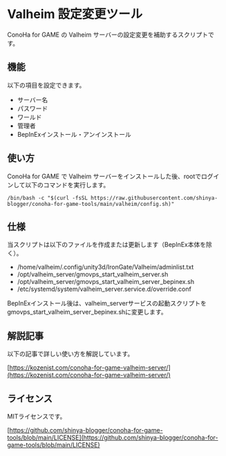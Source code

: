 # Valheim 設定変更ツール

ConoHa for GAME の Valheim サーバーの設定変更を補助するスクリプトです。

## 機能
以下の項目を設定できます。

- サーバー名
- パスワード
- ワールド
- 管理者
- BepInExインストール・アンインストール


## 使い方
ConoHa for GAME で Valheim サーバーをインストールした後、rootでログインして以下のコマンドを実行します。
```
/bin/bash -c "$(curl -fsSL https://raw.githubusercontent.com/shinya-blogger/conoha-for-game-tools/main/valheim/config.sh)"
```


## 仕様

当スクリプトは以下のファイルを作成または更新します（BepInEx本体を除く）。

- /home/valheim/.config/unity3d/IronGate/Valheim/adminlist.txt
- /opt/valheim_server/gmovps_start_valheim_server.sh
- /opt/valheim_server/gmovps_start_valheim_server_bepinex.sh
- /etc/systemd/system/valheim_server.service.d/override.conf

BepInExインストール後は、valheim_serverサービスの起動スクリプトをgmovps_start_valheim_server_bepinex.shに変更します。


## 解説記事

以下の記事で詳しい使い方を解説しています。

[https://kozenist.com/conoha-for-game-valheim-server/](https://kozenist.com/conoha-for-game-valheim-server/)


## ライセンス

MITライセンスです。

[https://github.com/shinya-blogger/conoha-for-game-tools/blob/main/LICENSE](https://github.com/shinya-blogger/conoha-for-game-tools/blob/main/LICENSE)